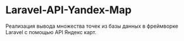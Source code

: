# Laravel-API-Yandex-Map
Реализация вывода множества точек из базы данных в фреймворке Laravel с помощью API Яндекс карт.
